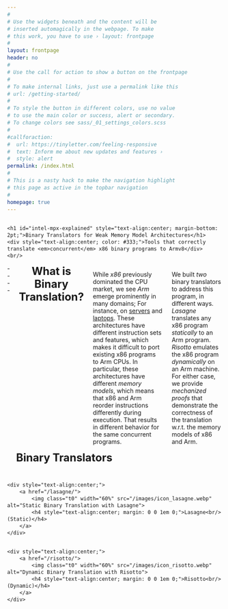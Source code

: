 ```yaml
---
#
# Use the widgets beneath and the content will be
# inserted automagically in the webpage. To make
# this work, you have to use › layout: frontpage
#
layout: frontpage
header: no
#
# Use the call for action to show a button on the frontpage
#
# To make internal links, just use a permalink like this
# url: /getting-started/
#
# To style the button in different colors, use no value
# to use the main color or success, alert or secondary.
# To change colors see sass/_01_settings_colors.scss
#
#callforaction:
#  url: https://tinyletter.com/feeling-responsive
#  text: Inform me about new updates and features ›
#  style: alert
permalink: /index.html
#
# This is a nasty hack to make the navigation highlight
# this page as active in the topbar navigation
#
homepage: true
---
```



<div class="row">
<div class="large-8 large-push-2 columns" markdown="0">
    
    <h1 id="intel-mpx-explained" style="text-align:center; margin-bottom: 2pt;">Binary Translators for Weak Memory Model Architectures</h1>
    <div style="text-align:center; color: #333;">Tools that correctly translate <em>concurrent</em> x86 binary programs to Armv8</div> 
    <br/>

</div><!-- /.large-6.columns -->
</div><!-- /.row 1 -->

<div class="row">
<div class="medium-12 columns" markdown="1">
----

<h3 style="text-align:center; margin-top: 0; margin-bottom: 1em; font-size: 1.8em;">What is Binary Translation?</h3>

While *x86* previously dominated the CPU market, we see *Arm* emerge prominently in many domains; For instance, on <a href="https://aws.amazon.com/ec2/graviton/" target="_blank">servers</a> and <a href="https://en.wikipedia.org/wiki/Apple_M1" target="_blank">laptops</a>. These architectures have different instruction sets and features, which makes it difficult to port existing x86 programs to Arm CPUs. In particular, these architectures have different *memory models*, which means that x86 and Arm reorder instructions differently during execution. That results in different behavior for the same concurrent programs.

We built *two* binary translators to address this program, in different ways. *Lasagne* translates any x86 program *statically* to an Arm program. *Risotto* emulates the x86 program *dynamically* on an Arm machine. For either case, we provide *mechanized proofs* that demonstrate the correctness of the translation w.r.t. the memory models of x86 and Arm.

</div>
</div>


<div class="row">
<div class="medium-12 columns" markdown="1">
<!--#### Corresponding publications:-->

<!--* [Our ATC'17 submission "Intel MPX explained"]() _(not yet published)_-->
<!--* [Technical Report "Intel MPX Explained: An Empirical Study of Intel MPX and Software-based Bounds Checking Approaches"](https://arxiv.org/abs/1702.00719)-->
<!--<a href="https://arxiv.org/pdf/1702.00719v1.pdf"><img class="t0" width="3%" src="/images/pdf-icon.png" alt="Technical Report"></a>-->
<!--<a href="/code/tech_rep.bib"><img class="t0" width="3%" src="/images/bibtex.jpg" alt="BibTex"></a>-->
<!--<a href="https://github.com/OleksiiOleksenko/intel_mpx_explained"><img class="t0" width="3%" src="/images/github.png" alt="Source Code"></a>-->

----

<h3 style="text-align:center; margin-top: 0; margin-bottom: 1em; font-size: 1.8em;">Binary Translators</h3>

</div><!-- /.medium-6.columns -->
</div><!-- /.row 2 -->

<div class="row">
<div class="large-6 columns" markdown="0">
    
    <div style="text-align:center;">
        <a href="/lasagne/">
            <img class="t0" width="60%" src="/images/icon_lasagne.webp" alt="Static Binary Translation with Lasagne">
            <h4 style="text-align:center; margin: 0 0 1em 0;">Lasagne<br/>(Static)</h4>
        </a>
    </div>
    
</div><!-- /.large-4.columns -->

<div class="large-6 columns" markdown="0">
    
    <div style="text-align:center;">
        <a href="/risotto/">
            <img class="t0" width="60%" src="/images/icon_risotto.webp" alt="Dynamic Binary Translation with Risotto">
            <h4 style="text-align:center; margin: 0 0 1em 0;">Risotto<br/>(Dynamic)</h4>
        </a>
    </div>
    
</div><!-- /.large-4.columns -->
</div><!-- /.row 3 -->
